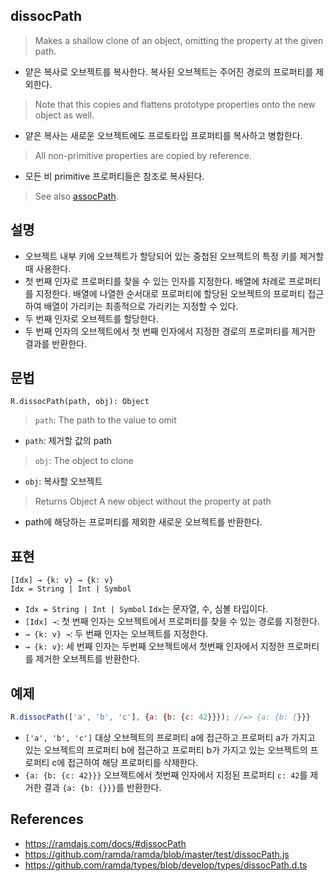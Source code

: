 ## dissocPath

> Makes a shallow clone of an object, omitting the property at the given path.
- 얕은 복사로 오브젝트를 복사한다. 복사된 오브젝트는 주어진 경로의 프로퍼티를 제외한다.
> Note that this copies and flattens prototype properties onto the new object as well.
- 얕은 복사는 새로운 오브젝트에도 프로토타입 프로퍼티를 복사하고 병합한다.
> All non-primitive properties are copied by reference.
- 모든 비 primitive 프로퍼티들은 참조로 복사된다.
> See also [assocPath](./assocPath.md).

## 설명

- 오브젝트 내부 키에 오브젝트가 할당되어 있는 중첩된 오브젝트의 특정 키를 제거할 때 사용한다.
- 첫 번째 인자로 프로퍼티를 찾을 수 있는 인자를 지정한다. 배열에 차례로 프로퍼티를 지정한다. 배열에 나열한 순서대로 프로퍼티에 할당된 오브젝트의 프로퍼티 접근하여 배열이 가리키는 최종적으로 가리키는 지정할 수 있다.
- 두 번째 인자로 오브젝트를 할당한다.
- 두 번째 인자의 오브젝트에서 첫 번째 인자에서 지정한 경로의 프로퍼티를 제거한 결과를 반환한다.

## 문법

```
R.dissocPath(path, obj): Object
```
> `path`: The path to the value to omit
- `path`: 제거할 값의 path
> `obj`: The object to clone
- `obj`: 복사할 오브젝트
> Returns Object A new object without the property at path
- path에 해당하는 프로퍼티를 제외한 새로운 오브젝트를 반환한다.

## 표현

```
[Idx] → {k: v} → {k: v}
Idx = String | Int | Symbol
```
- `Idx = String | Int | Symbol` `Idx`는 문자열, 수, 심볼 타입이다. 
- `[Idx] →`: 첫 번째 인자는 오브젝트에서 프로퍼티를 찾을 수 있는 경로를 지정한다.
- `→ {k: v} →`: 두 번째 인자는 오브젝트를 지정한다.
- `→ {k: v}`: 세 번째 인자는 두번째 오브젝트에서 첫번째 인자에서 지정한 프로퍼티를 제거한 오브젝트를 반환한다.

## 예제

```js
R.dissocPath(['a', 'b', 'c'], {a: {b: {c: 42}}}); //=> {a: {b: {}}}
```
- `['a', 'b', 'c']` 대상 오브젝트의 프로퍼티 a에 접근하고 프로퍼티 a가 가지고 있는 오브젝트의 프로퍼티 b에 접근하고 프로퍼티 b가 가지고 있는 오브젝트의 프로퍼티 c에 접근하여 해당 프로퍼티를 삭제한다.
- `{a: {b: {c: 42}}}` 오브젝트에서 첫번째 인자에서 지정된 프로퍼티 `c: 42`를 제거한 결과 `{a: {b: {}}}`를 반환한다.

## References
- https://ramdajs.com/docs/#dissocPath
- https://github.com/ramda/ramda/blob/master/test/dissocPath.js
- https://github.com/ramda/types/blob/develop/types/dissocPath.d.ts
